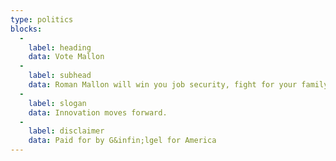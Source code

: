 ```yaml
---
type: politics
blocks:
  -
    label: heading
    data: Vote Mallon
  -
    label: subhead
    data: Roman Mallon will win you job security, fight for your family's safety, and take down bloated and overpriced college prices, all through the power of AI.
  -
    label: slogan
    data: Innovation moves forward.
  -
    label: disclaimer
    data: Paid for by G&infin;lgel for America
---
```

